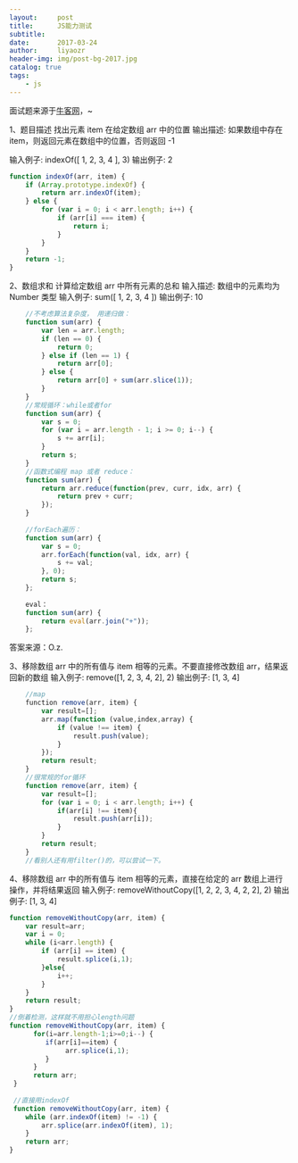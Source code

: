 ```yaml
---
layout:     post 
title:      JS能力测试
subtitle:  
date:       2017-03-24
author:     liyaozr
header-img: img/post-bg-2017.jpg
catalog: true
tags: 
    - js
---
```

面试题来源于[牛客网](https://www.nowcoder.com/)，~

1、题目描述
找出元素 item 在给定数组 arr 中的位置 
输出描述:
如果数组中存在 item，则返回元素在数组中的位置，否则返回 -1

输入例子:
indexOf([ 1, 2, 3, 4 ], 3)
输出例子:
2

```javascript
function indexOf(arr, item) {  
    if (Array.prototype.indexOf) {    
        return arr.indexOf(item);  
    } else {    
        for (var i = 0; i < arr.length; i++) {      
            if (arr[i] === item) {        
                return i;      
            }    
        }  
    }     
    return -1;
}
```

2、数组求和
计算给定数组 arr 中所有元素的总和 
输入描述:
数组中的元素均为 Number 类型
输入例子:
sum([ 1, 2, 3, 4 ])
输出例子:
10

```javascript
    //不考虑算法复杂度， 用递归做：
    function sum(arr) {    
        var len = arr.length;    
        if (len == 0) {        
            return 0;    
        } else if (len == 1) {        
            return arr[0];    
        } else {        
            return arr[0] + sum(arr.slice(1));    
        }
    }
    //常规循环：while或者for
    function sum(arr) {    
        var s = 0;    
        for (var i = arr.length - 1; i >= 0; i--) {        
            s += arr[i];    
        }    
        return s;
    }
    //函数式编程 map 或者 reduce：
    function sum(arr) {    
        return arr.reduce(function(prev, curr, idx, arr) {        
            return prev + curr;    
        });
    }
    
    //forEach遍历：
    function sum(arr) {    
        var s = 0;    
        arr.forEach(function(val, idx, arr) {        
            s += val;    
        }, 0);      
        return s;
    };
    
    eval：
    function sum(arr) {    
        return eval(arr.join("+"));
    };
```
答案来源：O.z.

3、移除数组 arr 中的所有值与 item 相等的元素。不要直接修改数组 arr，结果返回新的数组
输入例子:
remove([1, 2, 3, 4, 2], 2)
输出例子:
[1, 3, 4]
```javascript
    //map
    function remove(arr, item) {
        var result=[];
        arr.map(function (value,index,array) {
            if (value !== item) {
                result.push(value);
            }
        });
        return result;
    }
    //很常规的for循环
    function remove(arr, item) {
        var result=[];
        for (var i = 0; i < arr.length; i++) {
            if(arr[i] !== item){
                result.push(arr[i]);
            }
        }
        return result;
    }
    //看别人还有用filter()的，可以尝试一下。
```
4、移除数组 arr 中的所有值与 item 相等的元素，直接在给定的 arr 数组上进行操作，并将结果返回 
输入例子:
removeWithoutCopy([1, 2, 2, 3, 4, 2, 2], 2)
输出例子:
[1, 3, 4]
```javascript
function removeWithoutCopy(arr, item) {
    var result=arr;
    var i = 0;
    while (i<arr.length) {
        if (arr[i] == item) {
            result.splice(i,1);
        }else{
            i++;
        }
    }
    return result;
}
//倒着检测，这样就不用担心length问题
function removeWithoutCopy(arr, item) { 
      for(i=arr.length-1;i>=0;i--) { 
         if(arr[i]==item) { 
              arr.splice(i,1); 
         } 
      } 
      return arr; 
 }
 
 //直接用indexOf
 function removeWithoutCopy(arr, item) {    
    while (arr.indexOf(item) != -1) {        
        arr.splice(arr.indexOf(item), 1);    
    }    
    return arr;
}
```
